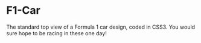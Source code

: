 # F1-Car
The standard top view of a Formula 1 car design, coded in CSS3. You would sure hope to be racing in these one day!
